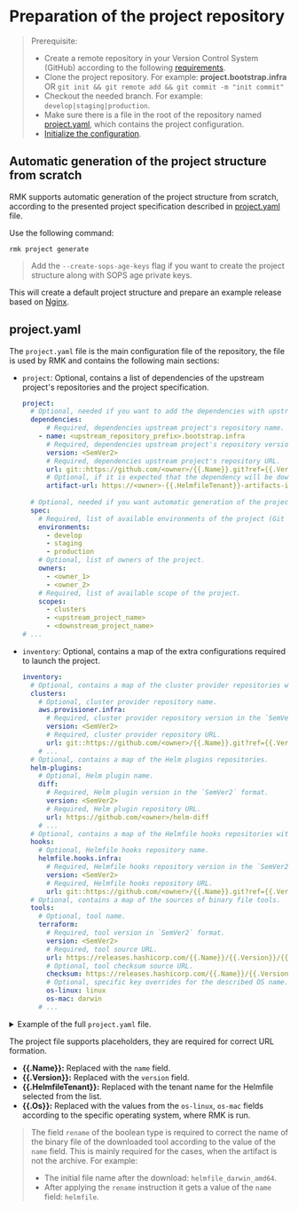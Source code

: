 # Preparation of the project repository

> Prerequisite:
> - Create a remote repository in your Version Control System (GitHub) according to the following [requirements](requirement-for-project-repository.md#requirement-for-project-repository).
> - Clone the project repository. For example: **project.bootstrap.infra** OR `git init && git remote add && git commit -m "init commit"`
> - Checkout the needed branch. For example: `develop|staging|production`.
> - Make sure there is a file in the root of the repository named [project.yaml](#projectyaml), which contains the project configuration.
> - [Initialize the configuration](../configuration-management.md#initialization-of-rmk-configuration).

## Automatic generation of the project structure from scratch

RMK supports automatic generation of the project structure from scratch, according to the presented project specification described in [project.yaml](#projectyaml) file.

Use the following command:

```shell
rmk project generate
```

> Add the `--create-sops-age-keys` flag if you want to create the project structure along with SOPS age private keys.

This will create a default project structure and prepare an example release based on [Nginx](https://nginx.org/).

## project.yaml

The `project.yaml` file is the main configuration file of the repository, the file is used by RMK
and contains the following main sections:

* `project`: Optional, contains a list of dependencies of the upstream project's repositories and the project specification.

  ```yaml
  project:
    # Optional, needed if you want to add the dependencies with upstream projects to the downstream project.
    dependencies:
        # Required, dependencies upstream project's repository name.
      - name: <upstream_repository_prefix>.bootstrap.infra
        # Required, dependencies upstream project's repository version in `SemVer2` format, also can be a branch name or a commit hash.
        version: <SemVer2>
        # Required, dependencies upstream project's repository URL.
        url: git::https://github.com/<owner>/{{.Name}}.git?ref={{.Version}}
        # Optional, if it is expected that the dependency will be downloaded as an artifact from another storage.
        artifact-url: https://<owner>-{{.HelmfileTenant}}-artifacts-infra.s3.<region>.amazonaws.com/{{.Version}}/{{.HelmfileTenant}}-{{.Version}}.tar.gz
    
    # Optional, needed if you want automatic generation of the project structure from scratch.
    spec:
      # Required, list of available environments of the project (Git branches). 
      environments:
        - develop
        - staging
        - production
      # Optional, list of owners of the project.
      owners:
        - <owner_1>
        - <owner_2>
      # Required, list of available scope of the project.
      scopes:
        - clusters
        - <upstream_project_name>
        - <downstream_project_name>
  # ... 
  ```

* `inventory`: Optional, contains a map of the extra configurations required to launch the project.

  ```yaml
  inventory:
    # Optional, contains a map of the cluster provider repositories with Terraform manifests or other provisioning configurations.  
    clusters:
      # Optional, cluster provider repository name.
      aws.provisioner.infra:
        # Required, cluster provider repository version in the `SemVer2` format.
        version: <SemVer2>
        # Required, cluster provider repository URL.
        url: git::https://github.com/<owner>/{{.Name}}.git?ref={{.Version}}
      # ...
    # Optional, contains a map of the Helm plugins repositories.
    helm-plugins:
      # Optional, Helm plugin name.
      diff:
        # Required, Helm plugin version in the `SemVer2` format.
        version: <SemVer2>
        # Required, Helm plugin repository URL.
        url: https://github.com/<owner>/helm-diff
      # ...
    # Optional, contains a map of the Helmfile hooks repositories with shell scripts.
    hooks:
      # Optional, Helmfile hooks repository name.
      helmfile.hooks.infra:
        # Required, Helmfile hooks repository version in the `SemVer2` format.
        version: <SemVer2>
        # Required, Helmfile hooks repository URL.
        url: git::https://github.com/<owner>/{{.Name}}.git?ref={{.Version}}
    # Optional, contains a map of the sources of binary file tools.
    tools:
      # Optional, tool name.
      terraform:
        # Required, tool version in `SemVer2` format.
        version: <SemVer2>
        # Required, tool source URL.
        url: https://releases.hashicorp.com/{{.Name}}/{{.Version}}/{{.Name}}_{{.Version}}_{{.Os}}_amd64.zip
        # Optional, tool checksum source URL.
        checksum: https://releases.hashicorp.com/{{.Name}}/{{.Version}}/{{.Name}}_{{.Version}}_SHA256SUMS
        # Optional, specific key overrides for the described OS name.
        os-linux: linux
        os-mac: darwin
      # ...
  ```
<details>
  <summary>Example of the full <code>project.yaml</code> file.</summary>

```yaml
project:
  dependencies:
    - name: deps.bootstrap.infra
      version: v2.17.0
      url: git::https://github.com/edenlabllc/{{.Name}}.git?ref={{.Version}}
      artifact-url: https://edenlabllc-{{.HelmfileTenant}}-artifacts-infra.s3.eu-north-1.amazonaws.com/{{.Version}}/{{.HelmfileTenant}}-{{.Version}}.tar.gz
  spec:
    environments:
      - develop
      - staging
      - production
    owners:
      - owner1
      - owner2
    scopes:
      - clusters
      - deps
      - project1
inventory:
  clusters:
    aws.provisioner.infra:
      version: v1.5.0
      url: git::https://github.com/edenlabllc/{{.Name}}.git?ref={{.Version}}
    k3d.provisioner.infra:
      version: v0.2.0
      url: git::https://github.com/edenlabllc/{{.Name}}.git?ref={{.Version}}
  helm-plugins:
    diff:
      version: v3.8.1
      url: https://github.com/databus23/helm-diff
    secrets:
      version: v4.5.0
      url: https://github.com/jkroepke/helm-secrets
  hooks:
    helmfile.hooks.infra:
      version: v1.18.0
      url: git::https://github.com/edenlabllc/{{.Name}}.git?ref={{.Version}}
  tools:
    terraform:
      version: 1.0.2
      url: https://releases.hashicorp.com/{{.Name}}/{{.Version}}/{{.Name}}_{{.Version}}_{{.Os}}_amd64.zip
      checksum: https://releases.hashicorp.com/{{.Name}}/{{.Version}}/{{.Name}}_{{.Version}}_SHA256SUMS
      os-linux: linux
      os-mac: darwin
    kubectl:
      version: 1.27.6
      url: https://dl.k8s.io/release/v{{.Version}}/bin/{{.Os}}/amd64/{{.Name}}
      checksum: https://dl.k8s.io/release/v{{.Version}}/bin/{{.Os}}/amd64/{{.Name}}.sha256
      os-linux: linux
      os-mac: darwin
    helm:
      version: 3.10.3
      url: https://get.helm.sh/{{.Name}}-v{{.Version}}-{{.Os}}-amd64.tar.gz
      checksum: https://get.helm.sh/{{.Name}}-v{{.Version}}-{{.Os}}-amd64.tar.gz.sha256sum
      os-linux: linux
      os-mac: darwin
    helmfile:
      version: 0.157.0
      url: https://github.com/{{.Name}}/{{.Name}}/releases/download/v{{.Version}}/{{.Name}}_{{.Version}}_{{.Os}}_amd64.tar.gz
      checksum: https://github.com/{{.Name}}/{{.Name}}/releases/download/v{{.Version}}/{{.Name}}_{{.Version}}_checksums.txt
      os-linux: linux
      os-mac: darwin
    jq:
      version: 1.7
      url: https://github.com/jqlang/{{.Name}}/releases/download/{{.Name}}-{{.Version}}/{{.Name}}-{{.Os}}
      os-linux: linux-amd64
      os-mac: macos-amd64
      rename: true
    sops:
      version: 3.8.1
      url: https://github.com/getsops/{{.Name}}/releases/download/v{{.Version}}/{{.Name}}-v{{.Version}}.{{.Os}}
      os-linux: linux.amd64
      os-mac: darwin
      rename: true
    age:
      version: 1.1.1
      url: https://github.com/FiloSottile/{{.Name}}/releases/download/v{{.Version}}/{{.Name}}-v{{.Version}}-{{.Os}}-amd64.tar.gz
      os-linux: linux
      os-mac: darwin
    k3d:
      version: 5.6.0
      url: https://github.com/k3d-io/{{.Name}}/releases/download/v{{.Version}}/{{.Name}}-{{.Os}}-amd64
      os-linux: linux
      os-mac: darwin
      rename: true
    yq:
      version: 4.35.2
      url: https://github.com/mikefarah/{{.Name}}/releases/download/v{{.Version}}/{{.Name}}_{{.Os}}_amd64
      os-linux: linux
      os-mac: darwin
      rename: true
```

</details>

The project file supports placeholders, they are required for correct URL formation.

* **{{.Name}}:** Replaced with the `name` field.
* **{{.Version}}:** Replaced with the `version` field.
* **{{.HelmfileTenant}}:** Replaced with the tenant name for the Helmfile selected from the list.
* **{{.Os}}:** Replaced with the values from the `os-linux`, `os-mac` fields according to the specific operating system, where RMK is run.

> The field `rename` of the boolean type is required to correct the name of the binary file of the downloaded tool
> according to the value of the `name` field. This is mainly required for the cases, when the artifact is not the archive.
> For example:
> - The initial file name after the download: `helmfile_darwin_amd64`.
> - After applying the `rename` instruction it gets a value of the `name` field: `helmfile`.

